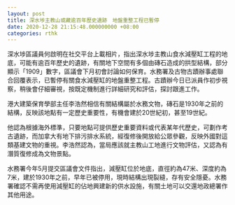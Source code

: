 ```yaml
---
layout: post
title: 深水埗主教山或藏逾百年歷史遺跡　地盤重整工程已暫停
date: 2020-12-28 21:15:48.000000000 +08:00
categories: rthk
---
```


深水埗區議員何啟明在社交平台上載相片，指出深水埗主教山食水減壓缸工程的地底，可能有逾百年歷史的遺跡，有關地下空間有多個由磚石造成的拱型結構，部分顯示「1909」數字，區議會下月初會討論如何保育。水務署及古物古蹟辦事處聯合回覆表示，已暫停有關食水減壓缸的地盤重整工程。古蹟辦今日已派員作初步視察，稍後會仔細審視，按既定機制進行詳細研究和評估，探討跟進工作。

港大建築保育學部主任李浩然相信有關結構屬於水務文物，磚石是1930年之前的結構，反映該地點有一定歷史重要性，有機會建於20世紀初，甚至19世紀。

他認為根據海外標準，只要地點可提供歷史重要資料或代表某年代歷史，可劃作考古遺跡，而加拿大有地下排污排水系統，經復修後開放給公眾參觀，反映外國對這類基建文物的重視。李浩然認為，當局應該就主教山工地進行文物評估，又認為有潛質復修成為文物景點。

水務署今年5月提交區議會文件指出，減壓缸位於地底，直徑約為47米、深度約為7米，建於1930年之前，早年已被停用，現時結構出現裂縫，存有安全隱憂。水務署確認不需再使用減壓缸的佔地興建新的供水設施，有關土地可以交還地政總署作其他用途。　
